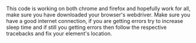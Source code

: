 This code is working on both chrome and firefox and hopefully work for all, make sure you have downloaded your browser's webdriver. 
Make sure you have a good internet connection, if you are getting errors try to increase sleep time and if still you getting errors
then follow the respective tracebacks and fix your element's location. 
